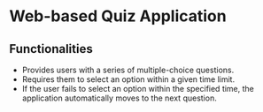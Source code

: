 # Web-based Quiz Application

## Functionalities

- Provides users with a series of multiple-choice questions.
- Requires them to select an option within a given time limit.
- If the user fails to select an option within the specified time, the application automatically moves to the next question.
